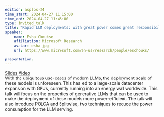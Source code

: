 ```yaml
---
edition: asplos-24
time_start: 2024-04-27 11:15:00
time_end: 2024-04-27 11:45:00
type: invited_talk
title: "Rapid LLM deployments: with great power comes great responsibility"
speaker:
    name: Esha Choukse
    affiliation: Microsoft Research
    avatar: esha.jpg 
    url: https://www.microsoft.com/en-us/research/people/eschouks/

presentation: 
---
```

<a href="https://docs.google.com/presentation/d/106sE40mUiFXapYs7KRh5aIQpBfbVhF7c/edit?usp=sharing&ouid=101722224518348784726&rtpof=true&sd=true">Slides</a> <a href="https://drive.google.com/file/d/120iyTyAZkAZEQ3HQfV4yGuGM8tIcIZHH/view?usp=share_link">Video</a><br>With the ubiquitous use-cases of modern LLMs, the deployment scale of these models is unforeseen. This has led to a large-scale datacenter expansion with GPUs, currently running into an energy wall worldwide. This talk will focus on the properties of generative LLMs that can be used to make the deployment of these models more power-efficient. The talk will also introduce POLCA and Splitwise, two techniques to reduce the power consumption for the LLM serving.
